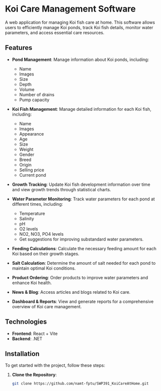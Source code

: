 # Koi Care Management Software

A web application for managing Koi fish care at home. This software allows users to efficiently manage Koi ponds, track Koi fish details, monitor water parameters, and access essential care resources.

## Features

- **Pond Management**: Manage information about Koi ponds, including:
  - Name
  - Images
  - Size
  - Depth
  - Volume
  - Number of drains
  - Pump capacity

- **Koi Fish Management**: Manage detailed information for each Koi fish, including:
  - Name
  - Images
  - Appearance
  - Age
  - Size
  - Weight
  - Gender
  - Breed
  - Origin
  - Selling price
  - Current pond

- **Growth Tracking**: Update Koi fish development information over time and view growth trends through statistical charts.

- **Water Parameter Monitoring**: Track water parameters for each pond at different times, including:
  - Temperature
  - Salinity
  - pH
  - O2 levels
  - NO2, NO3, PO4 levels
  - Get suggestions for improving substandard water parameters.

- **Feeding Calculations**: Calculate the necessary feeding amount for each Koi based on their growth stages.

- **Salt Calculation**: Determine the amount of salt needed for each pond to maintain optimal Koi conditions.

- **Product Ordering**: Order products to improve water parameters and enhance Koi health.

- **News & Blog**: Access articles and blogs related to Koi care.

- **Dashboard & Reports**: View and generate reports for a comprehensive overview of Koi care management.

## Technologies

- **Frontend**: React + Vite
- **Backend**: .NET

## Installation

To get started with the project, follow these steps:

1. **Clone the Repository**:
   ```bash
   git clone https://github.com/namt-fptu/SWP391_KoiCareAtHome.git
